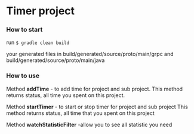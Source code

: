 # Timer project

### How to start
run 
 `$ gradle clean build`
 
your generated files in build/generated/source/proto/main/grpc and build/generated/source/proto/main/java

### How to use
 Method **addTime** - to add time for project and sub project. 
 This method returns status, all time you spent on this project.
 
 Method **startTimer** - to start or stop timer for project and sub project
 This method returns status, all time that you spent on this project 
 
 Method **watchStatisticFilter** -allow you to see all statistic you need 
